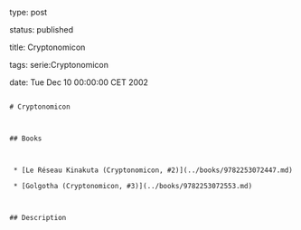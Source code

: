 type: post
status: published
title: Cryptonomicon
tags: serie:Cryptonomicon
date: Tue Dec 10 00:00:00 CET 2002
~~~~~~
# Cryptonomicon

## Books

 * [Le Réseau Kinakuta (Cryptonomicon, #2)](../books/9782253072447.md)
 * [Golgotha (Cryptonomicon, #3)](../books/9782253072553.md)

## Description
